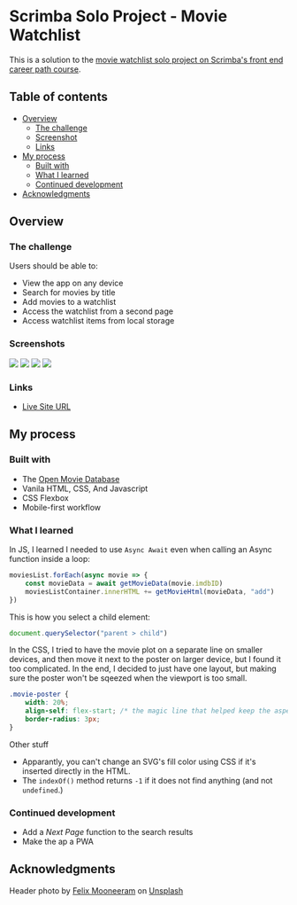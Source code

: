 # Scrimba Solo Project - Movie Watchlist

This is a solution to the [movie watchlist solo project on Scrimba's front end career path course](https://scrimba.com).

## Table of contents

-   [Overview](#overview)
    -   [The challenge](#the-challenge)
    -   [Screenshot](#screenshot)
    -   [Links](#links)
-   [My process](#my-process)
    -   [Built with](#built-with)
    -   [What I learned](#what-i-learned)
    -   [Continued development](#continued-development)
-   [Acknowledgments](#acknowledgments)

## Overview

### The challenge

Users should be able to:

-   View the app on any device
-   Search for movies by title
-   Add movies to a watchlist
-   Access the watchlist from a second page
-   Access watchlist items from local storage

### Screenshots

![](/images/screenshot-1.png)
![](/images/screenshot-2.png)
![](/images/screenshot-3.png)
![](/images/screenshot-4.png)

### Links

-   [Live Site URL](https://syd-movie-watchlist.netlify.app)

## My process

### Built with

-   The [Open Movie Database](https://www.omdbapi.com/)
-   Vanila HTML, CSS, And Javascript
-   CSS Flexbox
-   Mobile-first workflow

### What I learned

In JS, I learned I needed to use `Async Await` even when calling an Async function inside a loop:

```js
moviesList.forEach(async movie => {
	const movieData = await getMovieData(movie.imdbID)
	moviesListContainer.innerHTML += getMovieHtml(movieData, "add")
})
```

This is how you select a child element:

```js
document.querySelector("parent > child")
```

In the CSS, I tried to have the movie plot on a separate line on smaller devices, and then move it next to the poster on larger device, but I found it too complicated. In the end, I decided to just have one layout, but making sure the poster won't be sqeezed when the viewport is too small.

```css
.movie-poster {
	width: 20%;
	align-self: flex-start; /* the magic line that helped keep the aspect ratio*/
	border-radius: 3px;
}
```

Other stuff

-   Apparantly, you can't change an SVG's fill color using CSS if it's inserted directly in the HTML.
-   The `indexOf()` method returns `-1` if it does not find anything (and not `undefined`.)

### Continued development

-   Add a _Next Page_ function to the search results
-   Make the ap a PWA

## Acknowledgments

Header photo by <a href="https://unsplash.com/@felixmooneeram?utm_source=unsplash&utm_medium=referral&utm_content=creditCopyText">Felix Mooneeram</a> on <a href="https://unsplash.com/s/photos/cinema?utm_source=unsplash&utm_medium=referral&utm_content=creditCopyText">Unsplash</a>
